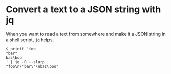 # Convert a text to a JSON string with jq

When you want to read a text from somewhere and make it a JSON string in a shell script, `jq` helps.

```
$ printf 'foo
"bar"
baz\boo
' | jq -R --slurp .
"foo\n\"bar\"\nbaz\boo"
```
